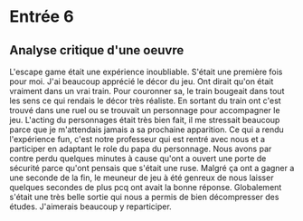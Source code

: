 # Entrée 6
## Analyse critique d'une oeuvre

L'escape game était une expérience inoubliable. S'était une première fois pour moi. J'ai beaucoup apprécié le décor du jeu. Ont dirait qu'on était vraiment dans un vrai train. Pour couronner sa, le train bougeait dans tout les sens ce qui rendais le décor très réaliste. En sortant du train ont c'est trouvé dans une ruel ou se trouvait un personnage pour accompagner le jeu. L'acting du personnages était très bien fait, il me stressait beaucoup parce que je m'attendais jamais a sa prochaine apparition. Ce qui a rendu l'expérience fun, c'est notre professeur qui est rentré avec nous et a participer en adaptant le role du papa du personnage. Nous avons par contre perdu quelques minutes à cause qu'ont a ouvert une porte de sécurité parce qu'ont pensais que s'était une ruse. Malgré ça ont a gagner a une seconde de la fin, le meuneur de jeu à été genreux de nous laisser quelques secondes de plus pcq ont avait la bonne réponse. Globalement s'était une très belle sortie qui nous a permis de bien décompresser des études. J'aimerais beaucoup y reparticiper. 
